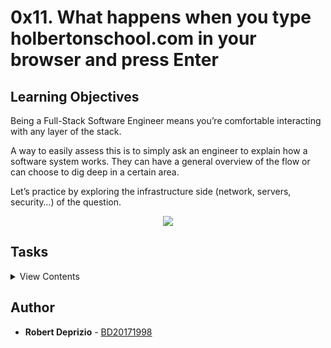 # 0x11. What happens when you type holbertonschool.com in your browser and press Enter

## Learning Objectives

Being a Full-Stack Software Engineer means you’re comfortable interacting with any layer of the stack.

A way to easily assess this is to simply ask an engineer to explain how a software system works. They can have a general overview of the flow or can choose to dig deep in a certain area.

Let’s practice by exploring the infrastructure side (network, servers, security…) of the question.

<p align="center">
  <img src="http://i.imgur.com/R8R3sqC.png">
</p>

## Tasks

<details>
<summary>View Contents</summary>

### [0. What happens when...](./0-blog_post)

- This question is a classic and still widely used interview question for many types of software engineering position. It is used to assess a candidate’s general knowledge of how the web stack works on top of the internet. One important guideline to begin answering this question is that you should ask your interviewer whether they would like you to focus in on one specific area of the workflow. For a front-end position they may want you to talk at length about how the DOM is rendering. For an SRE position they may want you to go into the load balancing mechanism.
  This question is a good test of whether you understand DNS. Many software engineering candidates struggle with this concept, so if you do well on this question, you are already way ahead of the curve. If you take this project seriously and write an excellent article, it may be something that will grab the attention of future employers.

- Write a blog post explaining what happens when you type https://www.holbertonschool.com in your browser and press Enter.
  - DNS request
  - TCP/IP
  - Firewall
  - HTTPS/SSL
  - Load-balancer
  - Web server
  - Application server
  - Database

</details>

## Author
* **Robert Deprizio** - [BD20171998](https://github.com/BD20171998)
